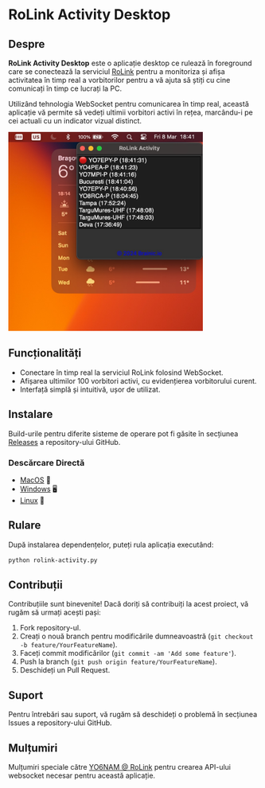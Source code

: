
# RoLink Activity Desktop

## Despre

**RoLink Activity Desktop** este o aplicație desktop ce rulează în foreground care se conectează la serviciul [RoLink](https://rolink.network) pentru a monitoriza și afișa activitatea în timp real a vorbitorilor pentru a vă ajuta să știți cu cine comunicați în timp ce lucrați la PC. 

Utilizând tehnologia WebSocket pentru comunicarea în timp real, această aplicație vă permite să vedeți ultimii vorbitori activi în rețea, marcându-i pe cei actuali cu un indicator vizual distinct.

[<img src="preview.jpg" height="400px"/>](preview.jpg)

## Funcționalități

-   Conectare în timp real la serviciul RoLink folosind WebSocket.
-   Afișarea ultimilor 100 vorbitori activi, cu evidențierea vorbitorului curent.
-   Interfață simplă și intuitivă, ușor de utilizat.


## Instalare

Build-urile pentru diferite sisteme de operare pot fi găsite în secțiunea [Releases](https://github.com/BrainicHQ/rolink-activity-desktop/releases) a repository-ului GitHub.

### Descărcare Directă

- [MacOS](https://github.com/BrainicHQ/rolink-activity-desktop/releases/latest/download/RoLink-Activity-macOS.zip) 🍎
- [Windows](https://github.com/BrainicHQ/rolink-activity-desktop/releases/latest/download/RoLink-Activity-Windows.exe) 🖥️
- [Linux](https://github.com/BrainicHQ/rolink-activity-desktop/releases/latest/download/RoLink-Activity-Linux) 🐧

## Rulare

După instalarea dependențelor, puteți rula aplicația executând:

```bash
python rolink-activity.py
```

## Contribuții

Contribuțiile sunt binevenite! Dacă doriți să contribuiți la acest proiect, vă rugăm să urmați acești pași:

1.  Fork repository-ul.
2.  Creați o nouă branch pentru modificările dumneavoastră (`git checkout -b feature/YourFeatureName`).
3.  Faceți commit modificărilor (`git commit -am 'Add some feature'`).
4.  Push la branch (`git push origin feature/YourFeatureName`).
5.  Deschideți un Pull Request.

## Suport

Pentru întrebări sau suport, vă rugăm să deschideți o problemă în secțiunea Issues a repository-ului GitHub.

## Mulțumiri
Mulțumiri speciale către [YO6NAM @ RoLink](https://rolink.network) pentru crearea API-ului websocket necesar pentru această aplicație.